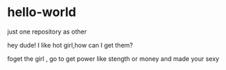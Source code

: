 # hello-world
just one repository as other

hey dude!
I like hot girl,how can I get them?

foget the girl , go to get power like stength or money and made your sexy
